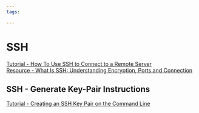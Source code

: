 ```yaml
---
tags:

---
```

# SSH

[Tutorial - How To Use SSH to Connect to a Remote Server](https://www.digitalocean.com/community/tutorials/how-to-use-ssh-to-connect-to-a-remote-server)  
[Resource - What Is SSH: Understanding Encryption, Ports and Connection](https://www.hostinger.com/tutorials/ssh-tutorial-how-does-ssh-work)  

## SSH - Generate Key-Pair Instructions
[Tutorial - Creating an SSH Key Pair on the Command Line](https://www.oracle.com/webfolder/technetwork/tutorials/obe/cloud/javaservice/JCS/JCS_SSH/create_sshkey.html#section2)  
